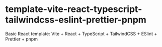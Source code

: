 # template-vite-react-typescript-tailwindcss-eslint-prettier-pnpm
Basic React template: Vite + React + TypeScript + TailwindCSS + ESlint + Prettier + pnpm




